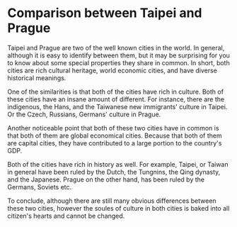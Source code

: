 # Comparison between Taipei and Prague
  Taipei and Prague are two of the well known cities in the world. In general, although it is easy to
  identify between them, but it may be surprising for you to know about some special properties they
  share in common. In short, both cities are rich cultural heritage, world economic cities, and have
  diverse historical meanings.

  One of the similarities is that both of the cities have rich in culture. Both of these cities have
  an insane amount of different. For instance, there are the indigenous, the Hans, and the Taiwanese new
  immigrants' culture in Taipei. Or the Czech, Russians, Germans' culture in Prague.

  Another noticeable point that both of these two cities have in common is that both of them are global
  economical cities. Because that both of them are capital cities, they have contributed to a large
  portion to the country's GDP.

  Both of the cities have rich in history as well. For example, Taipei, or Taiwan in
  general have been ruled by the Dutch, the Tungnins, the Qing dynasty, and the Japanese. Prague on
  the other hand, has been ruled by the Germans, Soviets etc.

  To conclude, although there are still many obvious differences between these two cities, however the
  soules of culture in both cities is baked into all citizen's hearts and cannot be changed.
